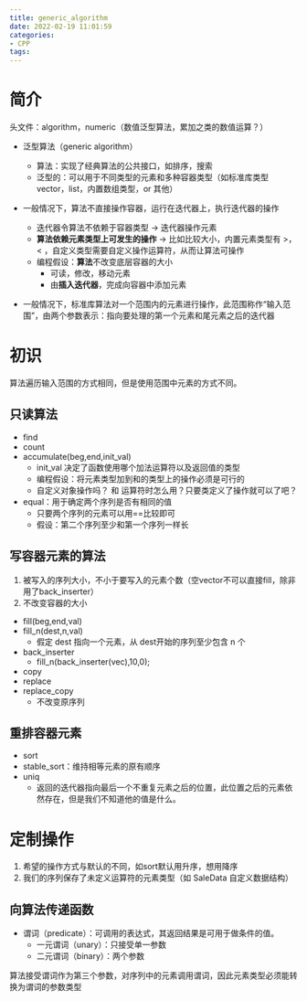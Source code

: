 ```yaml
---
title: generic_algorithm
date: 2022-02-19 11:01:59
categories:
- CPP
tags:
---
```


# 简介

头文件：algorithm，numeric（数值泛型算法，累加之类的数值运算？）


- 泛型算法（generic algorithm）
    - 算法：实现了经典算法的公共接口，如排序，搜索
    - 泛型的：可以用于不同类型的元素和多种容器类型（如标准库类型 vector，list，内置数组类型，or 其他）


- 一般情况下，算法不直接操作容器，运行在迭代器上，执行迭代器的操作
  - 迭代器令算法不依赖于容器类型 -> 迭代器操作元素 
  - **算法依赖元素类型上可发生的操作** -> 比如比较大小，内置元素类型有 >，< ，自定义类型需要自定义操作运算符，从而让算法可操作
  - 编程假设：**算法**不改变底层容器的大小
    - 可读，修改，移动元素
    - 由**插入迭代器**，完成向容器中添加元素


- 一般情况下，标准库算法对一个范围内的元素进行操作，此范围称作“输入范围”，由两个参数表示：指向要处理的第一个元素和尾元素之后的迭代器


# 初识

算法遍历输入范围的方式相同，但是使用范围中元素的方式不同。
## 只读算法
- find
- count
- accumulate(beg,end,init_val)
  - init_val 决定了函数使用哪个加法运算符以及返回值的类型
  - 编程假设：将元素类型加到和的类型上的操作必须是可行的
  - 自定义对象操作吗？ 和 运算符时怎么用？只要类定义了操作就可以了吧？
- equal：用于确定两个序列是否有相同的值
  - 只要两个序列的元素可以用==比较即可
  - 假设：第二个序列至少和第一个序列一样长


## 写容器元素的算法
1. 被写入的序列大小，不小于要写入的元素个数（空vector不可以直接fill，除非用了back_inserter）
2. 不改变容器的大小

- fill(beg,end,val)
- fill_n(dest,n,val)
  - 假定 dest 指向一个元素，从 dest开始的序列至少包含 n 个
- back_inserter
  - fill_n(back_inserter(vec),10,0);
- copy
- replace
- replace_copy
  - 不改变原序列

## 重排容器元素
- sort
- stable_sort：维持相等元素的原有顺序
- uniq
  - 返回的迭代器指向最后一个不重复元素之后的位置，此位置之后的元素依然存在，但是我们不知道他的值是什么。


# 定制操作

1. 希望的操作方式与默认的不同，如sort默认用升序，想用降序
2. 我们的序列保存了未定义运算符的元素类型（如 SaleData 自定义数据结构）

## 向算法传递函数

- 谓词（predicate）：可调用的表达式，其返回结果是可用于做条件的值。
  - 一元谓词（unary）：只接受单一参数
  - 二元谓词（binary）：两个参数

算法接受谓词作为第三个参数，对序列中的元素调用谓词，因此元素类型必须能转换为谓词的参数类型



